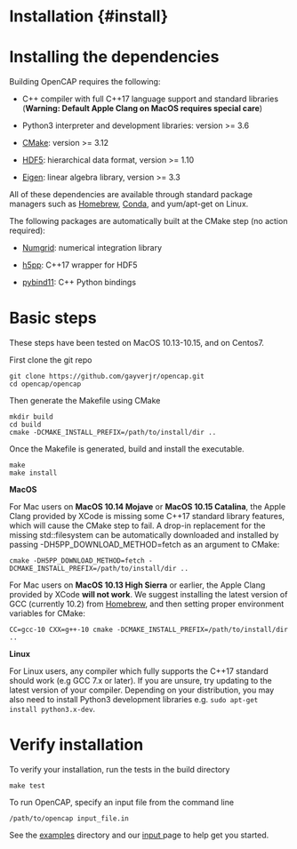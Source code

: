 Installation {#install}
=======================

Installing the dependencies
============================

Building OpenCAP requires the following:

* C++ compiler with full C++17 language support and standard libraries (**Warning: Default Apple Clang on MacOS requires special care**)

* Python3 interpreter and development libraries: version >= 3.6

* [CMake](https://cmake.org/):  version >= 3.12

* [HDF5](https://www.hdfgroup.org/solutions/hdf5/): hierarchical data format, version >= 1.10

* [Eigen](http://eigen.tuxfamily.org/dox/): linear algebra library, version >= 3.3

All of these dependencies are available through standard package managers such as 
[Homebrew](https://brew.sh/), [Conda](https://docs.conda.io/en/latest/), and yum/apt-get 
on Linux. 

The following packages are automatically built at the CMake step (no action required):

* [Numgrid](https://github.com/dftlibs/numgrid): numerical integration library

* [h5pp](https://github.com/DavidAce/h5pp): C++17 wrapper for HDF5

* [pybind11](https://github.com/pybind/pybind11): C++ Python bindings


Basic steps
============

These steps have been tested on MacOS 10.13-10.15, and on Centos7.

First clone the git repo 

    git clone https://github.com/gayverjr/opencap.git
    cd opencap/opencap

Then generate the Makefile using CMake

    mkdir build
    cd build
    cmake -DCMAKE_INSTALL_PREFIX=/path/to/install/dir ..

Once the Makefile is generated, build and install the executable.

    make
    make install

__MacOS__ 

For Mac users on **MacOS 10.14 Mojave** or **MacOS 10.15 Catalina**, the Apple Clang provided by 
XCode is missing some C++17 standard library features, which will cause the CMake step to fail. A drop-in
replacement for the missing std::filesystem can be automatically downloaded and installed by 
passing -DH5PP_DOWNLOAD_METHOD=fetch as an argument to CMake:

    cmake -DH5PP_DOWNLOAD_METHOD=fetch -DCMAKE_INSTALL_PREFIX=/path/to/install/dir ..

For Mac users on **MacOS 10.13 High Sierra** or earlier, the Apple Clang provided by XCode 
**will not work**. We suggest installing the latest version of GCC (currently 10.2) 
from [Homebrew](https://brew.sh/), and then setting proper environment 
variables for CMake:

    CC=gcc-10 CXX=g++-10 cmake -DCMAKE_INSTALL_PREFIX=/path/to/install/dir ..

__Linux__

For Linux users, any compiler which fully supports the C++17 standard should work 
(e.g GCC 7.x or later). If you are unsure, try updating to the latest version of your 
compiler. Depending on your distribution, you may also need to install 
Python3 development libraries e.g. `sudo apt-get install python3.x-dev`.

Verify installation
====================

To verify your installation, run the tests in the build directory

    make test

To run OpenCAP, specify an input file from the command line

    /path/to/opencap input_file.in 

See the [examples](https://github.com/gayverjr/opencap/tree/main/examples/opencap) directory 
and our <a href="input.html">input </a> page to help get you started.

